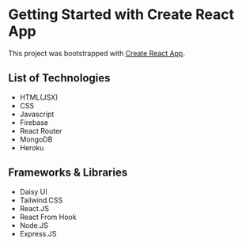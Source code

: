 # Getting Started with Create React App

This project was bootstrapped with [Create React App](https://github.com/facebook/create-react-app).

## List of Technologies

- HTML(JSX)
- CSS
- Javascript
- Firebase
- React Router
- MongoDB
- Heroku

## Frameworks & Libraries

- Daisy UI
- Tailwind.CSS
- React.JS
- React From Hook
- Node.JS
- Express.JS
